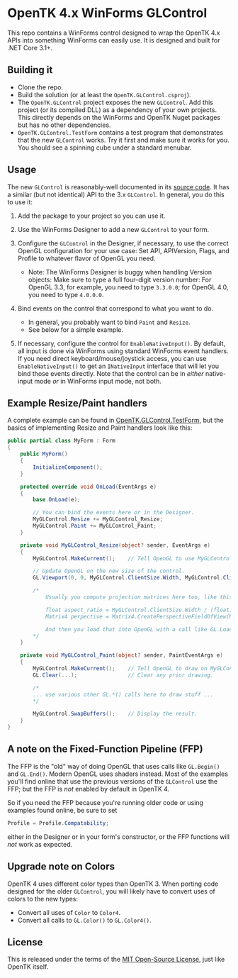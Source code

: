 # OpenTK 4.x WinForms GLControl

This repo contains a WinForms control designed to wrap the OpenTK 4.x APIs
into something WinForms can easily use.  It is designed and built for
.NET Core 3.1+.

## Building it

- Clone the repo.
- Build the solution (or at least the `OpenTK.GLControl.csproj`).
- The `OpenTK.GLControl` project exposes the new `GLControl`.  Add this project
   (or its compiled DLL) as a dependency of your own projects.  This directly
   depends on the WinForms and OpenTK Nuget packages but has no other dependencies.
- `OpenTK.GLControl.TestForm` contains a test program that demonstrates that the
   new `GLControl` works.  Try it first and make sure it works for you.  You should
   see a spinning cube under a standard menubar.

## Usage

The new `GLControl` is reasonably-well documented in its [source code](OpenTK.GLControl/GLControl.cs).  It has a
similar (but not identical) API to the 3.x `GLControl`.  In general, you do this
to use it:

1. Add the package to your project so you can use it.
2. Use the WinForms Designer to add a new `GLControl` to your form.
3. Configure the `GLControl` in the Designer, if necessary, to use the correct
    OpenGL configuration for your use case:  Set API, APIVersion, Flags, and Profile
    to whatever flavor of OpenGL you need.

   - Note: The WinForms Designer is buggy when handling Version objects: Make sure to
      type a full four-digit version number:  For OpenGL 3.3, for example, you need
      to type `3.3.0.0`; for OpenGL 4.0, you need to type `4.0.0.0`.

4. Bind events on the control that correspond to what you want to do.
   - In general, you probably want to bind `Paint` and `Resize`.
   - See below for a simple example.

5. If necessary, configure the control for `EnableNativeInput()`.  By default, all
    input is done via WinForms using standard WinForms event handlers.  If you need
    direct keyboard/mouse/joystick access, you can use `EnableNativeInput()` to
    get an `INativeInput` interface that will let you bind those events directly.
    Note that the control can be in _either_ native-input mode _or_ in WinForms
    input mode, not both.

## Example Resize/Paint handlers

A complete example can be found in [OpenTK.GLControl.TestForm](OpenTK.GLControl.TestForm/Form1.cs),
but the basics of implementing Resize and Paint handlers look like this:

```c#
public partial class MyForm : Form
{
    public MyForm()
    {
        InitializeComponent();
    }

    protected override void OnLoad(EventArgs e)
    {
        base.OnLoad(e);

        // You can bind the events here or in the Designer.
        MyGLControl.Resize += MyGLControl_Resize;
        MyGLControl.Paint += MyGLControl_Paint;
    }

    private void MyGLControl_Resize(object? sender, EventArgs e)
    {
        MyGLControl.MakeCurrent();    // Tell OpenGL to use MyGLControl.

        // Update OpenGL on the new size of the control.
        GL.Viewport(0, 0, MyGLControl.ClientSize.Width, MyGLControl.ClientSize.Height);

        /*
            Usually you compute projection matrices here too, like this:

            float aspect_ratio = MyGLControl.ClientSize.Width / (float)MyGLControl.ClientSize.Height;
            Matrix4 perpective = Matrix4.CreatePerspectiveFieldOfView(MathHelper.PiOver4, aspect_ratio, 1, 64);

            And then you load that into OpenGL with a call like GL.LoadMatrix() or GL.Uniform().
        */
    }

    private void MyGLControl_Paint(object? sender, PaintEventArgs e)
    {
        MyGLControl.MakeCurrent();    // Tell OpenGL to draw on MyGLControl.
        GL.Clear(...);                // Clear any prior drawing.

        /*
        ... use various other GL.*() calls here to draw stuff ...
        */

        MyGLControl.SwapBuffers();    // Display the result.
    }
}
```

## A note on the Fixed-Function Pipeline (FFP)

The FFP is the "old" way of doing OpenGL that uses calls like `GL.Begin()` and `GL.End()`.
Modern OpenGL uses shaders instead.  Most of the examples you'll find online that use
the previous versions of the `GLControl` use the FFP; but the FFP is *not* enabled by
default in OpenTK 4.

So if you need the FFP because you're running older code or using examples found online,
be sure to set

```c#
Profile = Profile.Compatability;
```

either in the Designer or in your form's constructor, or the FFP functions will *not* work
as expected.

## Upgrade note on Colors

OpenTK 4 uses different color types than OpenTK 3.  When porting code designed for
the older `GLControl`, you will likely have to convert uses of colors to the new types:

- Convert all uses of `Color` to `Color4`.
- Convert all calls to `GL.Color()` to `GL.Color4()`.

## License

This is released under the terms of the [MIT Open-Source License](LICENSE.md), just like
OpenTK itself.


